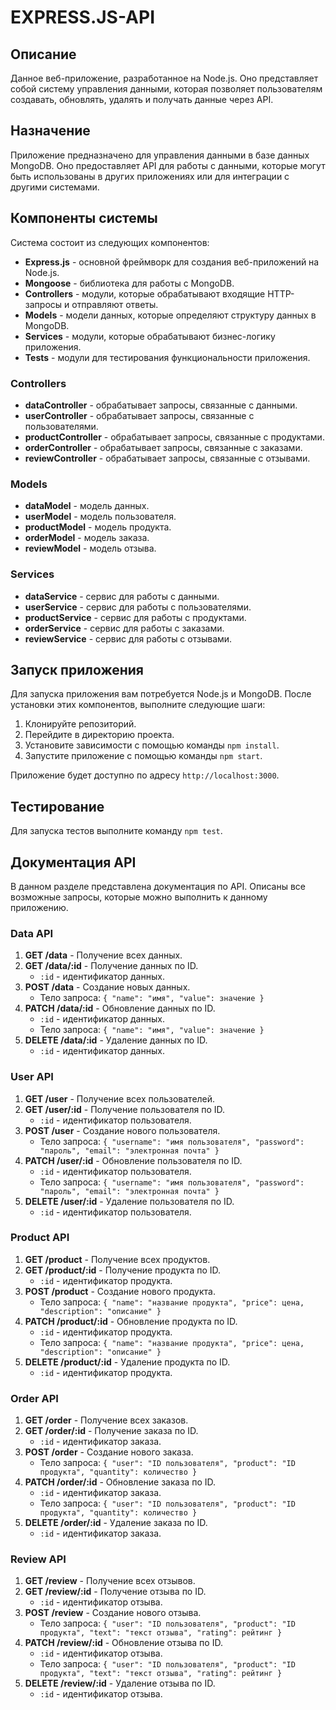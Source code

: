 # EXPRESS.JS-API

## Описание

Данное веб-приложение, разработанное на Node.js. Оно представляет собой систему управления данными, которая позволяет пользователям создавать, обновлять, удалять и получать данные через API.

## Назначение

Приложение предназначено для управления данными в базе данных MongoDB. Оно предоставляет API для работы с данными, которые могут быть использованы в других приложениях или для интеграции с другими системами.

## Компоненты системы

Система состоит из следующих компонентов:

- **Express.js** - основной фреймворк для создания веб-приложений на Node.js.
- **Mongoose** - библиотека для работы с MongoDB.
- **Controllers** - модули, которые обрабатывают входящие HTTP-запросы и отправляют ответы.
- **Models** - модели данных, которые определяют структуру данных в MongoDB.
- **Services** - модули, которые обрабатывают бизнес-логику приложения.
- **Tests** - модули для тестирования функциональности приложения.

### Controllers

- **dataController** - обрабатывает запросы, связанные с данными.
- **userController** - обрабатывает запросы, связанные с пользователями.
- **productController** - обрабатывает запросы, связанные с продуктами.
- **orderController** - обрабатывает запросы, связанные с заказами.
- **reviewController** - обрабатывает запросы, связанные с отзывами.

### Models

- **dataModel** - модель данных.
- **userModel** - модель пользователя.
- **productModel** - модель продукта.
- **orderModel** - модель заказа.
- **reviewModel** - модель отзыва.

### Services

- **dataService** - сервис для работы с данными.
- **userService** - сервис для работы с пользователями.
- **productService** - сервис для работы с продуктами.
- **orderService** - сервис для работы с заказами.
- **reviewService** - сервис для работы с отзывами.

## Запуск приложения

Для запуска приложения вам потребуется Node.js и MongoDB. После установки этих компонентов, выполните следующие шаги:

1. Клонируйте репозиторий.
2. Перейдите в директорию проекта.
3. Установите зависимости с помощью команды `npm install`.
4. Запустите приложение с помощью команды `npm start`.

Приложение будет доступно по адресу `http://localhost:3000`.

## Тестирование

Для запуска тестов выполните команду `npm test`.

## Документация API

В данном разделе представлена документация по API. Описаны все возможные запросы, которые можно выполнить к данному приложению.

### Data API

1. **GET /data** - Получение всех данных.
2. **GET /data/:id** - Получение данных по ID.
   - `:id` - идентификатор данных.
3. **POST /data** - Создание новых данных.
   - Тело запроса: `{ "name": "имя", "value": значение }`
4. **PATCH /data/:id** - Обновление данных по ID.
   - `:id` - идентификатор данных.
   - Тело запроса: `{ "name": "имя", "value": значение }`
5. **DELETE /data/:id** - Удаление данных по ID.
   - `:id` - идентификатор данных.

### User API

1. **GET /user** - Получение всех пользователей.
2. **GET /user/:id** - Получение пользователя по ID.
   - `:id` - идентификатор пользователя.
3. **POST /user** - Создание нового пользователя.
   - Тело запроса: `{ "username": "имя пользователя", "password": "пароль", "email": "электронная почта" }`
4. **PATCH /user/:id** - Обновление пользователя по ID.
   - `:id` - идентификатор пользователя.
   - Тело запроса: `{ "username": "имя пользователя", "password": "пароль", "email": "электронная почта" }`
5. **DELETE /user/:id** - Удаление пользователя по ID.
   - `:id` - идентификатор пользователя.

### Product API

1. **GET /product** - Получение всех продуктов.
2. **GET /product/:id** - Получение продукта по ID.
   - `:id` - идентификатор продукта.
3. **POST /product** - Создание нового продукта.
   - Тело запроса: `{ "name": "название продукта", "price": цена, "description": "описание" }`
4. **PATCH /product/:id** - Обновление продукта по ID.
   - `:id` - идентификатор продукта.
   - Тело запроса: `{ "name": "название продукта", "price": цена, "description": "описание" }`
5. **DELETE /product/:id** - Удаление продукта по ID.
   - `:id` - идентификатор продукта.

### Order API

1. **GET /order** - Получение всех заказов.
2. **GET /order/:id** - Получение заказа по ID.
   - `:id` - идентификатор заказа.
3. **POST /order** - Создание нового заказа.
   - Тело запроса: `{ "user": "ID пользователя", "product": "ID продукта", "quantity": количество }`
4. **PATCH /order/:id** - Обновление заказа по ID.
   - `:id` - идентификатор заказа.
   - Тело запроса: `{ "user": "ID пользователя", "product": "ID продукта", "quantity": количество }`
5. **DELETE /order/:id** - Удаление заказа по ID.
   - `:id` - идентификатор заказа.

### Review API

1. **GET /review** - Получение всех отзывов.
2. **GET /review/:id** - Получение отзыва по ID.
   - `:id` - идентификатор отзыва.
3. **POST /review** - Создание нового отзыва.
   - Тело запроса: `{ "user": "ID пользователя", "product": "ID продукта", "text": "текст отзыва", "rating": рейтинг }`
4. **PATCH /review/:id** - Обновление отзыва по ID.
   - `:id` - идентификатор отзыва.
   - Тело запроса: `{ "user": "ID пользователя", "product": "ID продукта", "text": "текст отзыва", "rating": рейтинг }`
5. **DELETE /review/:id** - Удаление отзыва по ID.
   - `:id` - идентификатор отзыва.

